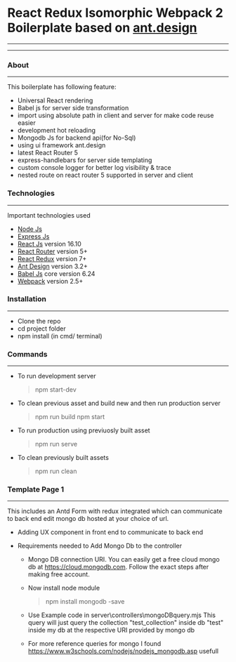 # React Redux Isomorphic Webpack 2 Boilerplate based on [ant.design](https://ant.design)
----------
----------

### About
----------
This boilerplate has following feature:

 * Universal React rendering
 * Babel js for server side transformation
 * import using absolute path in client and server for make code reuse easier
 * development hot reloading
 * Mongodb Js for backend api(for No-Sql)
 * using ui framework ant.design
 * latest React Router 5
 * express-handlebars for server side templating
 * custom console logger for better log visibility & trace
 * nested route on react router 5 supported in server and client

### Technologies
----------
Important technologies used
* [Node Js](https://nodejs.org/en/)
* [Express Js](https://expressjs.com/)
* [React Js](https://github.com/reactjs) version 16.10
* [React Router](https://github.com/ReactTraining/react-router) version 5+
* [React Redux](https://github.com/reactjs/react-redux) version 7+
* [Ant Design](https://ant.design) version 3.2+
* [Babel Js](https://babeljs.io/) core version 6.24
* [Webpack](https://webpack.js.org/) version 2.5+

### Installation
----------
* Clone the repo
* cd project folder
* npm install (in cmd/ terminal)

### Commands
----------
* To run development server 
	>npm start-dev
* To clean previous asset and build new and then run production server
 	>npm run build
	>npm start
* To run production using previuosly built asset
 	>npm run serve
* To clean previously built assets
 	>npm run clean

### Template Page 1
----------
This includes an Antd Form with redux integrated which can communicate to back end edit mongo db hosted at your choice of url.


* Adding UX component in front end to communicate to back end

* Requirements needed to Add Mongo Db to the controller
	- Mongo DB connection URI. You can easily get a free cloud mongo db at https://cloud.mongodb.com. Follow the exact steps after making free account.
	
	- Now install node module
		>npm install mongodb -save

	- Use Example code in server\controllers\mongoDBquery.mjs
	This query will just query the collection "test_collection" inside db "test" inside my db at the respective URI provided by mongo db

	- For more reference queries for mongo I found https://www.w3schools.com/nodejs/nodejs_mongodb.asp
	usefull
